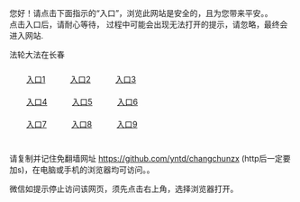 您好！请点击下面指示的“入口”，浏览此网站是安全的，且为您带来平安。。 <br/>
点击入口后，请耐心等待， 过程中可能会出现无法打开的提示，请忽略，最终会进入网站. </br>

法轮大法在长春<br/>
<div style="padding:10px"><a style="margin:20px" target="_blank" href="https://d2dnuvt7jl4box.cloudfront.net/2Qpsp?asmibztd" id="ccLink1" rel="nofollow">入口1</a> <a target="_blank" style="margin:20px" href="https://d3k5pkz4hl1rkd.cloudfront.net/2Qpsp?syqeg" id="ccLink2" rel="nofollow">入口2</a> <a style="margin:20px" target="_blank" href="https://d3il1xkp8o3bof.cloudfront.net/2Qpsp?ctpfr" id="ccLink3" rel="nofollow">入口3</a></div>

<div style="padding:10px" ><a style="margin:20px" target="_blank" href="https://d2dnuvt7jl4box.cloudfront.net/2Qpsp?asmibztd" id="ccLink4" rel="nofollow">入口4</a> <a style="margin:20px" href="https://d3k5pkz4hl1rkd.cloudfront.net/2Qpsp?syqeg" target="_blank" id="ccLink5" rel="nofollow">入口5</a> <a style="margin:20px" href="https://d3il1xkp8o3bof.cloudfront.net/2Qpsp?ctpfr" target="_blank" id="ccLink6" rel="nofollow">入口6</a></div>

<div style="padding:10px"><a style="margin:20px" target="_blank" href="https://d2dnuvt7jl4box.cloudfront.net/2Qpsp?asmibztd" id="ccLink7" rel="nofollow">入口7</a> <a style="margin:20px" href="https://d3k5pkz4hl1rkd.cloudfront.net/2Qpsp?syqeg" target="_blank" id="ccLink8" rel="nofollow">入口8</a> <a style="margin:20px" target="_blank" href="https://d3il1xkp8o3bof.cloudfront.net/2Qpsp?ctpfr" id="ccLink9" rel="nofollow">入口9</a></div>

<br/>



请复制并记住免翻墙网址 https://github.com/yntd/changchunzx (http后一定要加s)，在电脑或手机的浏览器均可访问。。<br/>

微信如提示停止访问该网页，须先点击右上角，选择浏览器打开。
